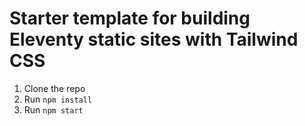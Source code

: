 # Starter template for building Eleventy static sites with Tailwind CSS

1. Clone the repo
2. Run `npm install`
3. Run `npm start`
